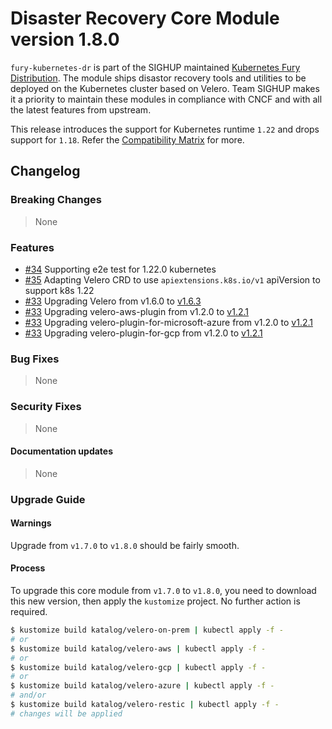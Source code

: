 # Disaster Recovery Core Module version 1.8.0

`fury-kubernetes-dr` is part of the SIGHUP maintained [Kubernetes Fury Distribution](https://github.com/sighupio/fury-distribution). The module ships disastor recovery tools and utilities to be deployed on the Kubernetes cluster based on Velero. Team SIGHUP makes it a priority to maintain these modules in compliance with CNCF and with all the latest features from upstream.

This release introduces the support for Kubernetes runtime `1.22` and drops support for `1.18`. Refer the [Compatibility Matrix](https://github.com/sighupio/fury-kubernetes-dr#compatibility) for more.

## Changelog

### Breaking Changes
> None
### Features
- [#34](https://github.com/sighupio/fury-kubernetes-dr/pull/34) Supporting e2e test for 1.22.0 kubernetes
- [#35](https://github.com/sighupio/fury-kubernetes-dr/pull/35) Adapting Velero CRD to use `apiextensions.k8s.io/v1` apiVersion to support k8s 1.22
- [#33](https://github.com/sighupio/fury-kubernetes-dr/pull/33) Upgrading Velero from v1.6.0 to [v1.6.3](https://github.com/vmware-tanzu/velero/releases/tag/v1.6.3)
- [#33](https://github.com/sighupio/fury-kubernetes-dr/pull/33) Upgrading velero-aws-plugin from v1.2.0 to [v1.2.1](https://github.com/vmware-tanzu/velero-plugin-for-aws/releases/tag/v1.2.1)
- [#33](https://github.com/sighupio/fury-kubernetes-dr/pull/33) Upgrading velero-plugin-for-microsoft-azure from v1.2.0 to [v1.2.1](https://github.com/vmware-tanzu/velero-plugin-for-microsoft-azure/releases/tag/v1.2.1)
- [#33](https://github.com/sighupio/fury-kubernetes-dr/pull/33) Upgrading velero-plugin-for-gcp from v1.2.0 to [v1.2.1](https://github.com/vmware-tanzu/velero-plugin-for-gcp/releases/tag/v1.2.1)
### Bug Fixes
> None
### Security Fixes
> None
#### Documentation updates
> None

### Upgrade Guide

#### Warnings

Upgrade from `v1.7.0` to `v1.8.0` should be fairly smooth.

#### Process

To upgrade this core module from `v1.7.0` to `v1.8.0`, you need to download this new version, then apply the `kustomize` project. No further action is required.

```bash
$ kustomize build katalog/velero-on-prem | kubectl apply -f -
# or
$ kustomize build katalog/velero-aws | kubectl apply -f -
# or
$ kustomize build katalog/velero-gcp | kubectl apply -f -
# or
$ kustomize build katalog/velero-azure | kubectl apply -f -
# and/or
$ kustomize build katalog/velero-restic | kubectl apply -f -
# changes will be applied
```


